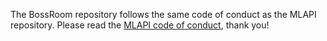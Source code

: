 The BossRoom repository follows the same code of conduct as the MLAPI repository. Please read the [MLAPI code of conduct](https://github.com/Unity-Technologies/com.unity.multiplayer.mlapi/blob/master/CODE_OF_CONDUCT.md), thank you!